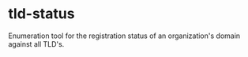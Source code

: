 # tld-status
Enumeration tool for the registration status of an organization's domain against all TLD's.
